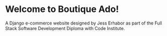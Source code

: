 # Welcome to Boutique Ado!

A Django e-commerce website designed by Jess Erhabor as part of the Full Stack Software Development Diploma with Code Institute.
